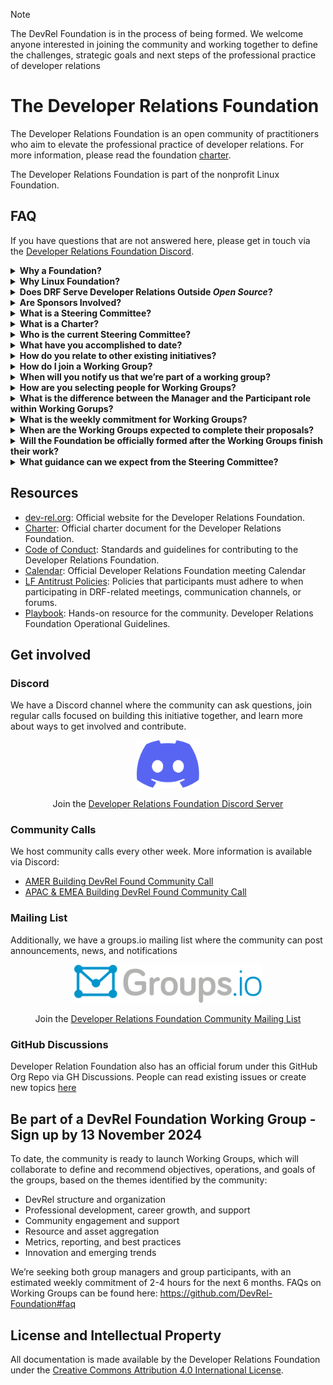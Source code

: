 > [!NOTE]
> The DevRel Foundation is in the process of being formed. We welcome anyone interested in joining the community and working together to define the challenges, strategic goals and next steps of the professional practice of developer relations

# The Developer Relations Foundation

The Developer Relations Foundation is an open community of practitioners who aim to elevate the professional practice of developer relations. For more information, please read the foundation [charter][charter].

The Developer Relations Foundation is part of the nonprofit Linux Foundation.

## FAQ

If you have questions that are not answered here, please get in touch via the [Developer Relations Foundation Discord][discord].

<details>
  <summary>
    <strong>Why a Foundation?</strong>
  </summary><br />

  The major benefit of a foundation is that it promotes participatory governance, preventing any single company from monopolizing a collaborative project. Specifically, a foundation ensures:

  - Community-driven Governance: Projects are managed by the community for the community, with contributions reviewed and accepted based on merit.

  - Open Source: Contributors can use the project's resources without fearing sudden changes in licensing or direction.

  - Impartiality: contributions to the content and direction are accepted based on their community value, regardless of their impact on any particular vendor.

  This initiative stems from a shared passion for DevRel and the recognition that the profession faces persistent challenges, such as a lack of clarity and difficulty in measuring impact. Despite significant growth in resources and organizations addressing these issues, these resources are fragmented. Our goal is to create an inclusive, community-driven entity that formally defines DevRel practices, addresses common challenges with best-in-practice resources, and attracts both individuals and organizations’ decision-makers. A foundation aims to be a trusted, credible, and expert resource, similar to professional bodies in other fields, providing training, certification, continuing education, and advocacy.
</details>

<details>
  <summary>
    <strong>Why Linux Foundation?</strong>
  </summary><br />

  This collaborative project has been hosted as a [community project][community project], with no funding involved. This means taking advantage of the governance structure, project management staff, and back-end resources that the Linux Foundation (LF) provides to all hosted projects under an unfunded model, to ensure long-term sustainability. Developer Relations Foundation is part of the LF project series, as a [non-profit 501(c)(6)](https://donorbox.org/nonprofit-blog/501c3-vs-501c6). Examples of these projects include [SPDX](https://spdx.dev/) (SBOM Standard), FOSSology, and [CHAOSS](https://chaoss.community/governance/).

  The major benefit of hosting with the LF is that it offers recognized global credibility. Specifically, the LF ensures:

  - **DevRel value outside DevRel**: Being part of a renowned and large open source foundation like the Linux Foundation enhances the project's credibility within the DevRel community and among external stakeholders and decision-makers. This recognition elevates DevRel's visibility and perceived value as a profession, demonstrating its importance and impact beyond industry peers.

  - **Level Playing Field**: Ensuring that no single company in the ecosystem can exert undue control over the project by owning the trademark.

  - **Licensing Integrity**: Protecting the licensing integrity of the collaborative project, as detailed in this [LF blog post][LF blog post].

  The LF allows individual contributors to retain copyright ownership of their contributions while providing an open source license, reflected through the Developer Certificate of Origin sign-off process.
  
  We also chose the LF to avoid reinventing the wheel. Creating something new requires tools, infrastructure, and, ideally, a lightweight process to get started and make the initiative resilient.
</details>
<details>
  <summary>
    <strong>Does DRF Serve Developer Relations Outside <em>Open Source</em>?</strong>
  </summary><br />
  Yes. The foundation operates as an open source community, but Developer Relations Foundation's scope is Developer Relations across various specializations within a company, whether or not they involve open source engagements.
  
  There are peer open source communities, like the [TODO Group](https://todogroup.org/), whose mission focuses on open source engagement and where open source Developer Relations and open source community managers typically participate. However, the TODO Group’s scope doesn’t cover non-open source aspects of Developer Relations unless they intersect with the open source engagement journey in organizations. This is a gap the DRF community might need to address in the future, collaborating with existing peer communities.

</details>
<details>
  <summary>
    <strong>Are Sponsors Involved?</strong>
  </summary><br />

 No, there are no sponsors.
 
 A sponsor organization provides financial support or funding to the initiative. **This collaborative project operates under a non-funded model which means there are no sponsor organizations involved**. Instead, the project is supported by community individuals and supporter organizations, contributing to its success through content, guidance, and expertise. Unlike sponsors, supporters do not make financial commitments.
 
</details>
<details>
  <summary>
    <strong>What is a Steering Committee?</strong>
  </summary><br />

   The Steering Committee provides oversight for the entire open collaborative project as defined in the Developer Relations Foundation [Charter (first version)][charter]. Currently, a group of volunteers has helped establish initial lightweight processes to support community-driven initiatives. These initiatives, still to be fully defined, aim to shape the day-to-day work within the Developer Relations Foundation. Leadership roles inside these initiatives will be responsible for coordinating these daily activities and may also have the responsibility to appoint other roles. These leadership roles, as well as how these initiatives will be grouped and formed, are yet to be defined by the community.
</details>
<details>
     <summary>
    <strong>What is a Charter?</strong>
  </summary><br />
  The purpose of having a charter for the Developer Relations Foundation is to help people understand its mission and scope. The DevRel Foundation Charter is a living document, allowing the community to propose changes and updates as the project evolves.
</details>
<details>
  <summary>
    <strong>Who is the current Steering Committee?</strong>
  </summary><br />
 The current Steering Committee participants are composed of tenured Developer Relations professionals who initiated this “intent to form foundation” built through the LF’s guidance and principles. A new leadership will be established once the charter and mission are in place. This process will be via elections at a future date to be determined.

  While our profession is relatively small, it is big enough that there are many really good people who can do this work. And we hope they want to! We had the initiative and time to do this, and so we feel it’s reasonable for us, just like anyone else, to take the first steps forward on building something

  Our aim has always been to thread the needle on process and progress - we wanted to get enough done that we, as a professional collective, had a base and some scaffolding from which to build, but not too much progress that folks felt we had prematurely made decisions.
</details>

<details>
  <summary>
    <strong>What have you accomplished to date?</strong>
  </summary><br />

  To date we have accomplished the following:

  - Formed an initial Steering Committee of tenured DevRel professionals with the shared goal of solving critical DevRel problems through the formation of a Foundation

  - Secured support from the Linux Foundation to have the DevRel Foundation hosted by them

  - Drafted a lightweight charter and took a first pass at organizational structure to provide the broader DevRel community with a starting point from which to work

  - Identified tools and lightweight processes get work done: Discord, GitHub, gitvote, and groups.io
  
  - Scheduled and facilitated open bi-weekly sessions to listen and learn (alternating APAC/EMEA and AMER)
</details>

<details>
  <summary>
    <strong>How do you relate to other existing initiatives?</strong>
  </summary><br />

  **This is still _a WIP answer_ and needs further discussion in the community calls and async**

  As we explored how best to address the persistent challenges faced by the practice of DevRel, the first thing we did as an interim steering committee was a survey of the existing communities and organizations, including the Developer Marketing Alliance, DevRelX(*), marketingto.dev, Devrellers and Developer Evangelists (LinkedIn groups), the DevRel Collective, DevRelCon, developerrelations.com, flyless.dev, and DevRel con Ñ.

  We found that these groups in aggregate, provide exceptional breadth and depth of resources, expertise, and community. However, whether through incentives (ex: revenue-focused) or inclusivity (ex: DevMarketing not included) none felt centralizing enough to be the hub for this initiative, which strives to be open and inclusive, as well as more than just a resource repository.

  We also know that we cannot succeed without the support, involvement, and partnership of the ecosystem of DevRel initiatives, which is why we hope that folks will feel inspired to help build a foundation that codifies the definition and best practices of DevRel; that brings together best-in-class frameworks, training, and resources in a single place; and that attracts individuals and organizations through trust, credibility, and collaboration.
  
  > (*) The DevRelX Community sunset on October 11, but the free resources they shared with the industry remain available. A massive thank you to their community members.
</details>
<details>
  <summary>
    <strong>How do I join a Working Group?</strong>
  </summary><br />
  In the Working Groups, everyone carries the water and helps out, where every participant’s contribution drives progress. Participation in the working group is open to anyone interested. People can join a working group by signing up for the specific mailing list on [dev-rel.org subgroups](https://lists.dev-rel.org/g/community/subgroups) and participating in their regular calls. Meeting notes are publicly available on the respective working group mailing lists.

  > Note: Mailing List are still being formed

  Please complete [this form](https://forms.gle/5awxqKeKL2sKa6cq5) by November 14, 2024.
  </details>
<details>
  <summary>
    <strong>When will you notify us that we’re part of a working group?</strong>
  </summary><br />

  We plan to notify individuals by 14 November 2024, using the email shared in the sign up form. You can anticipate an email from steering-committee@dev-rel.org.
  Please note that **participation in the working group is open to anyone interested**. Once the initial group is formed, people can still join a working group at any time by signing up for the specific mailing list on dev-rel.org subgroups and participating in their regular calls. Meeting notes are publicly available on the respective working group mailing lists.

  > Note: Mailing List are still being formed
  </details>

  <details>
  <summary>
    <strong>How are you selecting people for Working Groups?</strong>
  </summary><br />

  We are forming initial groups based on expressed interest, and a willingness to commit to the DevRel Foundation [Code of Conduct](https://github.com/DevRel-Foundation/governance/blob/main/code_of_conduct.md). In addition, there will be additional screening for working group managers for demonstrated program and/or team management experience.

  Please note that **participation in the working group is open to anyone interested**. Once the initial group is formed, people can still join a working group at any time by signing up for the specific mailing list on dev-rel.org subgroups and participating in their regular calls. Meeting notes are publicly available on the respective working group mailing lists.
</details>


 <details>
  <summary>
    <strong>What is the difference between the Manager and the Participant role within Working Gorups?</strong>
  </summary><br />

  The manager (or managers) of each working group at DRF set the meeting times, dates and agendas, facilitate the conversations, and be the point of contact with the Steering Committee.Managers of a working group can assign new managers within the working group if requested by participants actively involved in regular activities.
  
  The participant (or participants) play an active role in accomplishing the group tasks, including attending and engaging in meetings, contributing to ideas and recommendations, and taking on ownership of action items identified in the meetings.
  
  In Working Groups, everyone carries the water and helps out. Shared effort creates a culture of collaboration, where every participant’s contribution drives progress. Participation in the working group is open to anyone interested. All communication channels and calls are accessible, and meeting notes are publicly available
</details>

 <details>
  <summary>
    <strong>What is the weekly commitment for Working Groups?</strong>
  </summary><br />

   We anticipate that, between meetings and asynchronous work, that the working group commitment will be an average of 2-4 hours a week. Managers and participants can collectively decide what schedule works best for them as outlined on the expected commitment can be found [here](https://github.com/orgs/DevRel-Foundation/projects/7/views/1?pane=issue&itemId=82204557&issue=DevRel-Foundation%7Cgovernance%7C100).

  Criteria for manager selection can be found [here](https://github.com/DevRel-Foundation/governance/issues/99).

  Criteria for working group members can be found [here](https://github.com/DevRel-Foundation/governance/issues/100). 
</details>

<details>
  <summary>
    <strong>When are the Working Groups expected to complete their proposals?</strong>
  </summary><br />

  We aim to have groups deliver their initial proposals including their initial charter, goals, deliverables, milestones and meeting cadence by Jan. 2, 2025. Further details can be found at this [link](https://github.com/DevRel-Foundation/governance/issues/107).
  </details>
  
  <details>
  <summary>
    <strong>Will the Foundation be officially formed after the Working Groups finish their work?</strong>
  </summary><br />

  The official formation of the foundation will be based on administrative milestones, including work group and governance progress, to ensure a smooth transition of organizational leadership. Milestones will include: 
1. Working group managers assigned
2. Working groups formed with regular calls started
3. Steering Committee election process determined
</details>

 <details>
  <summary>
    <strong>What guidance can we expect from the Steering Committee?</strong>
  </summary><br />

  The Steering Committee will provide expectations, timelines, tools, and regular check-ins for group leads. In addition, we’ll be available via the [Discord community](https://discord.com/channels/1255563562449899573/1286611262989533255) for questions as they arise.
</details>





## Resources

* [dev-rel.org](https://dev-rel.org): Official website for the Developer Relations Foundation.
* [Charter][charter]: Official charter document for the Developer Relations Foundation.
* [Code of Conduct][Code of Conduct]: Standards and guidelines for contributing to the Developer Relations Foundation.
* [Calendar][calendar]: Official Developer Relations Foundation meeting Calendar
* [LF Antitrust Policies][LF Antitrust Policies]: Policies that participants must adhere to when participating in DRF-related meetings, communication channels, or forums.
* [Playbook][Playbook]: Hands-on resource for the community. Developer Relations Foundation Operational Guidelines.

## Get involved

### Discord

We have a Discord channel where the community can ask questions, join regular calls focused on building this initiative together, and learn more about ways to get involved and contribute.

<p align="center">
  <a href="https://discord.gg/ukMnmFjw43">
    <img src="images/discord.svg" width="100" alt="Join the Developer Relations Foundation Discord" />
  <a>
</p>
<p align="center">
  Join the <a href="https://discord.gg/ukMnmFjw43">Developer Relations Foundation Discord Server</a>
</p>

### Community Calls

We host community calls every other week. More information is available via Discord:

- [AMER Building DevRel Found Community Call](https://discord.com/events/1255563562449899573/1260162136035033128)
- [APAC & EMEA Building DevRel Found Community Call](https://discord.com/events/1255563562449899573/1267559792029991084)

### Mailing List
Additionally, we have a groups.io mailing list where the community can post announcements, news, and notifications


<p align="center">
  <a href="https://lists.dev-rel.org/g/community">
    <img src="images/groupsio.png" width="300" alt="Join the Developer Relations Foundation Community Mailing List" />
  <a>
</p>
<p align="center">
  Join the <a href="https://lists.dev-rel.org/g/community">Developer Relations Foundation Community Mailing List</a>
</p>

### GitHub Discussions

Developer Relation Foundation also has an official forum under this GitHub Org Repo via GH Discussions. People can read existing issues or create new topics [here](https://github.com/DevRel-Foundation/governance/discussions)

## Be part of a DevRel Foundation Working Group - Sign up by 13 November 2024

To date, the community is ready to launch Working Groups, which will collaborate to define and recommend objectives, operations, and goals of the groups, based on the themes identified by the community:

- DevRel structure and organization
- Professional development, career growth, and support
- Community engagement and support
- Resource and asset aggregation
- Metrics, reporting, and best practices
- Innovation and emerging trends

We’re seeking both group managers and group participants, with an estimated weekly commitment of 2-4 hours for the next 6 months. FAQs on Working Groups can be found here: https://github.com/DevRel-Foundation#faq

## License and Intellectual Property

All documentation is made available by the Developer Relations Foundation under the [Creative Commons Attribution 4.0 International License](http://creativecommons.org/licenses/by/4.0/).

[charter]: https://github.com/DevRel-Foundation/governance/blob/main/Technical_Charter_v1.0.adoc
[calendar]:https://lists.dev-rel.org/g/community/calendar
[discord]: https://discord.gg/ukMnmFjw43
[contact-form]: https://bit.ly/3RwwhQ1
[LF blog post]: https://www.linuxfoundation.org/blog/how-open-source-foundations-protect-the-licensing-integrity-of-open-source-projects
[community project]: https://www.linuxfoundation.org/projects/hosting
[Code of Conduct]: https://github.com/DevRel-Foundation/governance/blob/main/code_of_conduct.md
[survey]: https://docs.google.com/forms/d/e/1FAIpQLSd1_z1JP7VTOAt6FQBcG7iwHSXFX6JbgRnVtk7WuVBBAMXHmg/viewform
[LF Antitrust Policies]: https://www.linuxfoundation.org/legal/antitrust-policy
[Playbook]:https://github.com/DevRel-Foundation/governance?tab=readme-ov-file#our-playbook---operational-guidelines

